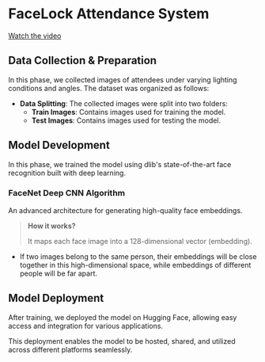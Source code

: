 # FaceLock Attendance System

[Watch the video](file:///C:/Users/dell/Downloads/WhatsApp%20Video%202024-10-23%20at%2010.45.22%20AM.mp4)

## Data Collection & Preparation

In this phase, we collected images of attendees under varying lighting conditions and angles. The dataset was organized as follows:

- **Data Splitting**: The collected images were split into two folders:
  - **Train Images**: Contains images used for training the model.
  - **Test Images**: Contains images used for testing the model.
    
## Model Development

In this phase, we trained the model using dlib's state-of-the-art face recognition built with deep learning.

### FaceNet Deep CNN Algorithm
An advanced architecture for generating high-quality face embeddings.

> **How it works?**
> 
> It maps each face image into a 128-dimensional vector (embedding).
-  If two images belong to the same person, their embeddings will be close together in this high-dimensional space, while embeddings of different people will be far apart.

## Model Deployment

After training, we deployed the model on Hugging Face, allowing easy access and integration for various applications.

This deployment enables the model to be hosted, shared, and utilized across different platforms seamlessly.



